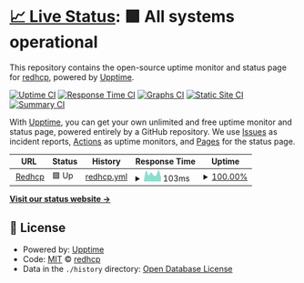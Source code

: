 # [📈 Live Status](https://redhcp.github.io/status-page): <!--live status--> **🟩 All systems operational**

This repository contains the open-source uptime monitor and status page for [redhcp](https://redhcp.github.io/status-page), powered by [Upptime](https://github.com/upptime/upptime).

[![Uptime CI](https://github.com/redhcp/status-page/workflows/Uptime%20CI/badge.svg)](https://github.com/redhcp/status-page/actions?query=workflow%3A%22Uptime+CI%22)
[![Response Time CI](https://github.com/redhcp/status-page/workflows/Response%20Time%20CI/badge.svg)](https://github.com/redhcp/status-page/actions?query=workflow%3A%22Response+Time+CI%22)
[![Graphs CI](https://github.com/redhcp/status-page/workflows/Graphs%20CI/badge.svg)](https://github.com/redhcp/status-page/actions?query=workflow%3A%22Graphs+CI%22)
[![Static Site CI](https://github.com/redhcp/status-page/workflows/Static%20Site%20CI/badge.svg)](https://github.com/redhcp/status-page/actions?query=workflow%3A%22Static+Site+CI%22)
[![Summary CI](https://github.com/redhcp/status-page/workflows/Summary%20CI/badge.svg)](https://github.com/redhcp/status-page/actions?query=workflow%3A%22Summary+CI%22)

With [Upptime](https://upptime.js.org), you can get your own unlimited and free uptime monitor and status page, powered entirely by a GitHub repository. We use [Issues](https://github.com/redhcp/status-page/issues) as incident reports, [Actions](https://github.com/redhcp/status-page/actions) as uptime monitors, and [Pages](https://redhcp.github.io/status-page) for the status page.

<!--start: status pages-->
<!-- This summary is generated by Upptime (https://github.com/upptime/upptime) -->
<!-- Do not edit this manually, your changes will be overwritten -->
<!-- prettier-ignore -->
| URL | Status | History | Response Time | Uptime |
| --- | ------ | ------- | ------------- | ------ |
| <img alt="" src="https://icons.duckduckgo.com/ip3/www.redhcp.site.ico" height="13"> [Redhcp](https://www.redhcp.site/) | 🟩 Up | [redhcp.yml](https://github.com/redhcp/status-page/commits/HEAD/history/redhcp.yml) | <details><summary><img alt="Response time graph" src="./graphs/redhcp/response-time-week.png" height="20"> 103ms</summary><br><a href="https://redhcp.github.io/status-page/history/redhcp"><img alt="Response time 160" src="https://img.shields.io/endpoint?url=https%3A%2F%2Fraw.githubusercontent.com%2Fredhcp%2Fstatus-page%2FHEAD%2Fapi%2Fredhcp%2Fresponse-time.json"></a><br><a href="https://redhcp.github.io/status-page/history/redhcp"><img alt="24-hour response time 54" src="https://img.shields.io/endpoint?url=https%3A%2F%2Fraw.githubusercontent.com%2Fredhcp%2Fstatus-page%2FHEAD%2Fapi%2Fredhcp%2Fresponse-time-day.json"></a><br><a href="https://redhcp.github.io/status-page/history/redhcp"><img alt="7-day response time 103" src="https://img.shields.io/endpoint?url=https%3A%2F%2Fraw.githubusercontent.com%2Fredhcp%2Fstatus-page%2FHEAD%2Fapi%2Fredhcp%2Fresponse-time-week.json"></a><br><a href="https://redhcp.github.io/status-page/history/redhcp"><img alt="30-day response time 148" src="https://img.shields.io/endpoint?url=https%3A%2F%2Fraw.githubusercontent.com%2Fredhcp%2Fstatus-page%2FHEAD%2Fapi%2Fredhcp%2Fresponse-time-month.json"></a><br><a href="https://redhcp.github.io/status-page/history/redhcp"><img alt="1-year response time 175" src="https://img.shields.io/endpoint?url=https%3A%2F%2Fraw.githubusercontent.com%2Fredhcp%2Fstatus-page%2FHEAD%2Fapi%2Fredhcp%2Fresponse-time-year.json"></a></details> | <details><summary><a href="https://redhcp.github.io/status-page/history/redhcp">100.00%</a></summary><a href="https://redhcp.github.io/status-page/history/redhcp"><img alt="All-time uptime 99.83%" src="https://img.shields.io/endpoint?url=https%3A%2F%2Fraw.githubusercontent.com%2Fredhcp%2Fstatus-page%2FHEAD%2Fapi%2Fredhcp%2Fuptime.json"></a><br><a href="https://redhcp.github.io/status-page/history/redhcp"><img alt="24-hour uptime 100.00%" src="https://img.shields.io/endpoint?url=https%3A%2F%2Fraw.githubusercontent.com%2Fredhcp%2Fstatus-page%2FHEAD%2Fapi%2Fredhcp%2Fuptime-day.json"></a><br><a href="https://redhcp.github.io/status-page/history/redhcp"><img alt="7-day uptime 100.00%" src="https://img.shields.io/endpoint?url=https%3A%2F%2Fraw.githubusercontent.com%2Fredhcp%2Fstatus-page%2FHEAD%2Fapi%2Fredhcp%2Fuptime-week.json"></a><br><a href="https://redhcp.github.io/status-page/history/redhcp"><img alt="30-day uptime 100.00%" src="https://img.shields.io/endpoint?url=https%3A%2F%2Fraw.githubusercontent.com%2Fredhcp%2Fstatus-page%2FHEAD%2Fapi%2Fredhcp%2Fuptime-month.json"></a><br><a href="https://redhcp.github.io/status-page/history/redhcp"><img alt="1-year uptime 99.68%" src="https://img.shields.io/endpoint?url=https%3A%2F%2Fraw.githubusercontent.com%2Fredhcp%2Fstatus-page%2FHEAD%2Fapi%2Fredhcp%2Fuptime-year.json"></a></details>

<!--end: status pages-->

[**Visit our status website →**](https://redhcp.github.io/status-page)

## 📄 License

- Powered by: [Upptime](https://github.com/upptime/upptime)
- Code: [MIT](./LICENSE) © [redhcp](https://redhcp.github.io/status-page)
- Data in the `./history` directory: [Open Database License](https://opendatacommons.org/licenses/odbl/1-0/)
